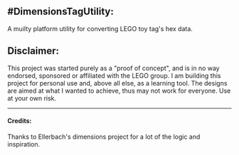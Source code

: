 ﻿#**DimensionsTagUtility:**
------------------
A muilty platform utility for converting LEGO toy tag's hex data.

## Disclaimer:
This project was started purely as a "proof of concept", and is in no way endorsed, sponsored or affiliated with the LEGO group.
I am building this project for personal use and, above all else, as a learning tool. The designs are aimed at what I wanted to achieve, thus may not work for everyone. 
Use at your own risk.


-----------------------

#### Credits:
Thanks to Ellerbach's dimensions project for a lot of the logic and inspiration. 
